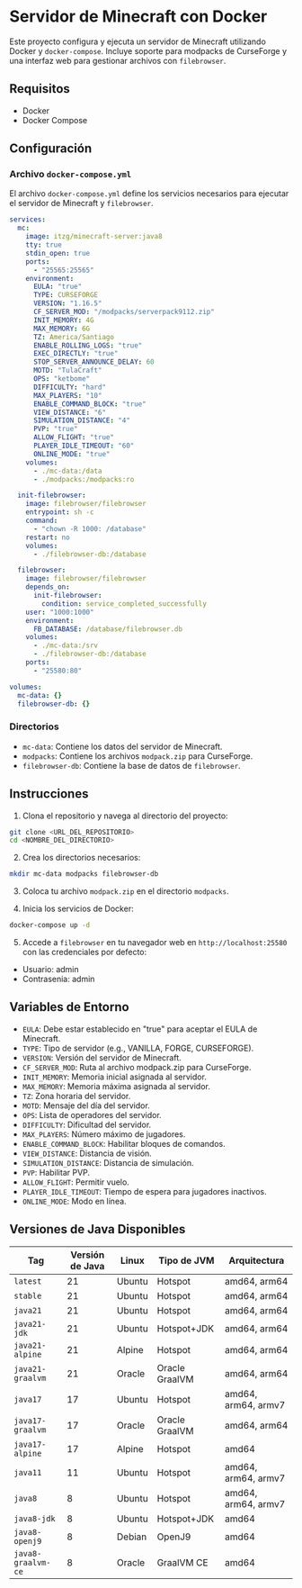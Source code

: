 # Servidor de Minecraft con Docker

Este proyecto configura y ejecuta un servidor de Minecraft utilizando Docker y `docker-compose`. Incluye soporte para modpacks de CurseForge y una interfaz web para gestionar archivos con `filebrowser`.

## Requisitos

- Docker
- Docker Compose

## Configuración

### Archivo `docker-compose.yml`

El archivo `docker-compose.yml` define los servicios necesarios para ejecutar el servidor de Minecraft y `filebrowser`.

```yaml
services:
  mc:
    image: itzg/minecraft-server:java8
    tty: true
    stdin_open: true
    ports:
      - "25565:25565"
    environment:
      EULA: "true"
      TYPE: CURSEFORGE
      VERSION: "1.16.5"
      CF_SERVER_MOD: "/modpacks/serverpack9112.zip"
      INIT_MEMORY: 4G
      MAX_MEMORY: 6G
      TZ: America/Santiago
      ENABLE_ROLLING_LOGS: "true"
      EXEC_DIRECTLY: "true"
      STOP_SERVER_ANNOUNCE_DELAY: 60
      MOTD: "TulaCraft"
      OPS: "ketbome"
      DIFFICULTY: "hard"
      MAX_PLAYERS: "10"
      ENABLE_COMMAND_BLOCK: "true"
      VIEW_DISTANCE: "6"
      SIMULATION_DISTANCE: "4"
      PVP: "true"
      ALLOW_FLIGHT: "true"
      PLAYER_IDLE_TIMEOUT: "60"
      ONLINE_MODE: "true"
    volumes:
      - ./mc-data:/data
      - ./modpacks:/modpacks:ro

  init-filebrowser:
    image: filebrowser/filebrowser
    entrypoint: sh -c
    command:
      - "chown -R 1000: /database"
    restart: no
    volumes:
      - ./filebrowser-db:/database

  filebrowser:
    image: filebrowser/filebrowser
    depends_on:
      init-filebrowser:
        condition: service_completed_successfully
    user: "1000:1000"
    environment:
      FB_DATABASE: /database/filebrowser.db
    volumes:
      - ./mc-data:/srv
      - ./filebrowser-db:/database
    ports:
      - "25580:80"

volumes:
  mc-data: {}
  filebrowser-db: {}
```

### Directorios

- `mc-data`: Contiene los datos del servidor de Minecraft.
- `modpacks`: Contiene los archivos `modpack.zip` para CurseForge.
- `filebrowser-db`: Contiene la base de datos de `filebrowser`.

## Instrucciones

1. Clona el repositorio y navega al directorio del proyecto:

```bash
git clone <URL_DEL_REPOSITORIO>
cd <NOMBRE_DEL_DIRECTORIO>
```

2. Crea los directorios necesarios:

```bash
mkdir mc-data modpacks filebrowser-db
```

3. Coloca tu archivo `modpack.zip` en el directorio `modpacks`.

4. Inicia los servicios de Docker:

```bash
docker-compose up -d
```

5. Accede a `filebrowser` en tu navegador web en `http://localhost:25580` con las credenciales por defecto:

- Usuario: admin
- Contrasenia: admin

## Variables de Entorno

- `EULA`: Debe estar establecido en "true" para aceptar el EULA de Minecraft.
- `TYPE`: Tipo de servidor (e.g., VANILLA, FORGE, CURSEFORGE).
- `VERSION`: Versión del servidor de Minecraft.
- `CF_SERVER_MOD`: Ruta al archivo modpack.zip para CurseForge.
- `INIT_MEMORY`: Memoria inicial asignada al servidor.
- `MAX_MEMORY`: Memoria máxima asignada al servidor.
- `TZ`: Zona horaria del servidor.
- `MOTD`: Mensaje del día del servidor.
- `OPS`: Lista de operadores del servidor.
- `DIFFICULTY`: Dificultad del servidor.
- `MAX_PLAYERS`: Número máximo de jugadores.
- `ENABLE_COMMAND_BLOCK`: Habilitar bloques de comandos.
- `VIEW_DISTANCE`: Distancia de visión.
- `SIMULATION_DISTANCE`: Distancia de simulación.
- `PVP`: Habilitar PVP.
- `ALLOW_FLIGHT`: Permitir vuelo.
- `PLAYER_IDLE_TIMEOUT`: Tiempo de espera para jugadores inactivos.
- `ONLINE_MODE`: Modo en línea.

## Versiones de Java Disponibles

| Tag                | Versión de Java | Linux   | Tipo de JVM       | Arquitectura              |
|--------------------|-----------------|---------|-------------------|---------------------------|
| `latest`           | 21              | Ubuntu  | Hotspot           | amd64, arm64              |
| `stable`           | 21              | Ubuntu  | Hotspot           | amd64, arm64              |
| `java21`           | 21              | Ubuntu  | Hotspot           | amd64, arm64              |
| `java21-jdk`       | 21              | Ubuntu  | Hotspot+JDK       | amd64, arm64              |
| `java21-alpine`    | 21              | Alpine  | Hotspot           | amd64, arm64              |
| `java21-graalvm`   | 21              | Oracle  | Oracle GraalVM    | amd64, arm64              |
| `java17`           | 17              | Ubuntu  | Hotspot           | amd64, arm64, armv7       |
| `java17-graalvm`   | 17              | Oracle  | Oracle GraalVM    | amd64, arm64              |
| `java17-alpine`    | 17              | Alpine  | Hotspot           | amd64                     |
| `java11`           | 11              | Ubuntu  | Hotspot           | amd64, arm64, armv7       |
| `java8`            | 8               | Ubuntu  | Hotspot           | amd64, arm64, armv7       |
| `java8-jdk`        | 8               | Ubuntu  | Hotspot+JDK       | amd64                     |
| `java8-openj9`     | 8               | Debian  | OpenJ9            | amd64                     |
| `java8-graalvm-ce` | 8               | Oracle  | GraalVM CE        | amd64                     |